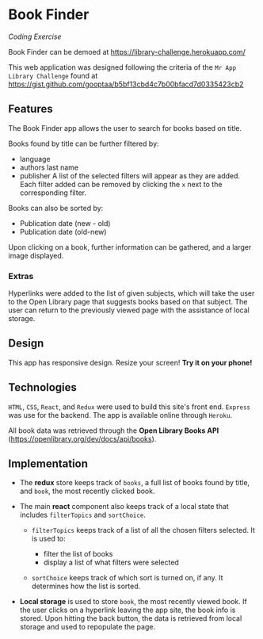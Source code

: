 # Book Finder

_Coding Exercise_

Book Finder can be demoed at https://library-challenge.herokuapp.com/

This web application was designed following the criteria of the `Mr App Library Challenge` found at https://gist.github.com/gooptaa/b5bf13cbd4c7b00bfacd7d0335423cb2

## Features

The Book Finder app allows the user to search for books based on title.

Books found by title can be further filtered by:
* language
* authors last name
* publisher
A list of the selected filters will appear as they are added. Each filter added can be removed by clicking the `x` next to the corresponding filter.

Books can also be sorted by:
* Publication date (new - old)
* Publication date (old-new)

Upon clicking on a book, further information can be gathered, and a larger image displayed.

### Extras
Hyperlinks were added to the list of given subjects, which will take the user to the Open Library page that suggests books based on that subject. The user can return to the previously viewed page with the assistance of local storage.

## Design
This app has responsive design. Resize your screen! **Try it on your phone!**

## Technologies

`HTML`, `CSS`, `React`, and `Redux` were used to build this site's front end. `Express` was use for the backend. The app is available online through `Heroku`.

All book data was retrieved through the **Open Library Books API** (https://openlibrary.org/dev/docs/api/books).


## Implementation

* The **redux** store keeps track of `books`, a full list of books found by title, and `book`, the most recently clicked book.

* The main **react** component also keeps track of a local state that includes `filterTopics` and `sortChoice`.

  * `filterTopics` keeps track of a list of all the chosen filters selected. It is used to:
    * filter the list of books
    * display a list of what filters were selected

  * `sortChoice` keeps track of which sort is turned on, if any. It determines how the list is sorted.

* **Local storage** is used to store `book`, the most recently viewed book. If the user clicks on a hyperlink leaving the app site, the book info is stored. Upon hitting the back button, the data is retrieved from local storage and used to repopulate the page.
